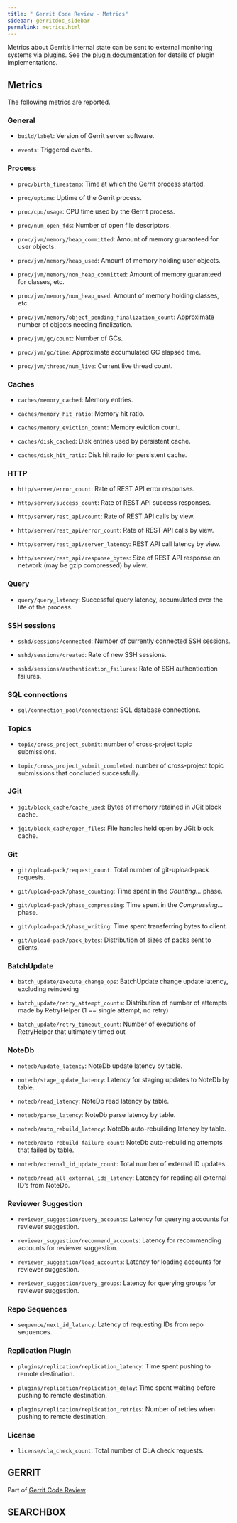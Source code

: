 ```yaml
---
title: " Gerrit Code Review - Metrics"
sidebar: gerritdoc_sidebar
permalink: metrics.html
---
```

Metrics about Gerrit’s internal state can be sent to external monitoring
systems via plugins. See the [plugin
documentation](dev-plugins.html#metrics) for details of plugin
implementations.

## Metrics

The following metrics are reported.

### General

  - `build/label`: Version of Gerrit server software.

  - `events`: Triggered events.

### Process

  - `proc/birth_timestamp`: Time at which the Gerrit process started.

  - `proc/uptime`: Uptime of the Gerrit process.

  - `proc/cpu/usage`: CPU time used by the Gerrit process.

  - `proc/num_open_fds`: Number of open file descriptors.

  - `proc/jvm/memory/heap_committed`: Amount of memory guaranteed for
    user objects.

  - `proc/jvm/memory/heap_used`: Amount of memory holding user objects.

  - `proc/jvm/memory/non_heap_committed`: Amount of memory guaranteed
    for classes, etc.

  - `proc/jvm/memory/non_heap_used`: Amount of memory holding classes,
    etc.

  - `proc/jvm/memory/object_pending_finalization_count`: Approximate
    number of objects needing finalization.

  - `proc/jvm/gc/count`: Number of GCs.

  - `proc/jvm/gc/time`: Approximate accumulated GC elapsed time.

  - `proc/jvm/thread/num_live`: Current live thread count.

### Caches

  - `caches/memory_cached`: Memory entries.

  - `caches/memory_hit_ratio`: Memory hit ratio.

  - `caches/memory_eviction_count`: Memory eviction count.

  - `caches/disk_cached`: Disk entries used by persistent cache.

  - `caches/disk_hit_ratio`: Disk hit ratio for persistent cache.

### HTTP

  - `http/server/error_count`: Rate of REST API error responses.

  - `http/server/success_count`: Rate of REST API success responses.

  - `http/server/rest_api/count`: Rate of REST API calls by view.

  - `http/server/rest_api/error_count`: Rate of REST API calls by view.

  - `http/server/rest_api/server_latency`: REST API call latency by
    view.

  - `http/server/rest_api/response_bytes`: Size of REST API response on
    network (may be gzip compressed) by view.

### Query

  - `query/query_latency`: Successful query latency, accumulated over
    the life of the process.

### SSH sessions

  - `sshd/sessions/connected`: Number of currently connected SSH
    sessions.

  - `sshd/sessions/created`: Rate of new SSH sessions.

  - `sshd/sessions/authentication_failures`: Rate of SSH authentication
    failures.

### SQL connections

  - `sql/connection_pool/connections`: SQL database connections.

### Topics

  - `topic/cross_project_submit`: number of cross-project topic
    submissions.

  - `topic/cross_project_submit_completed`: number of cross-project
    topic submissions that concluded successfully.

### JGit

  - `jgit/block_cache/cache_used`: Bytes of memory retained in JGit
    block cache.

  - `jgit/block_cache/open_files`: File handles held open by JGit block
    cache.

### Git

  - `git/upload-pack/request_count`: Total number of git-upload-pack
    requests.

  - `git/upload-pack/phase_counting`: Time spent in the *Counting…*
    phase.

  - `git/upload-pack/phase_compressing`: Time spent in the
    *Compressing…* phase.

  - `git/upload-pack/phase_writing`: Time spent transferring bytes to
    client.

  - `git/upload-pack/pack_bytes`: Distribution of sizes of packs sent to
    clients.

### BatchUpdate

  - `batch_update/execute_change_ops`: BatchUpdate change update
    latency, excluding reindexing

  - `batch_update/retry_attempt_counts`: Distribution of number of
    attempts made by RetryHelper (1 == single attempt, no retry)

  - `batch_update/retry_timeout_count`: Number of executions of
    RetryHelper that ultimately timed out

### NoteDb

  - `notedb/update_latency`: NoteDb update latency by table.

  - `notedb/stage_update_latency`: Latency for staging updates to NoteDb
    by table.

  - `notedb/read_latency`: NoteDb read latency by table.

  - `notedb/parse_latency`: NoteDb parse latency by table.

  - `notedb/auto_rebuild_latency`: NoteDb auto-rebuilding latency by
    table.

  - `notedb/auto_rebuild_failure_count`: NoteDb auto-rebuilding attempts
    that failed by table.

  - `notedb/external_id_update_count`: Total number of external ID
    updates.

  - `notedb/read_all_external_ids_latency`: Latency for reading all
    external ID’s from NoteDb.

### Reviewer Suggestion

  - `reviewer_suggestion/query_accounts`: Latency for querying accounts
    for reviewer suggestion.

  - `reviewer_suggestion/recommend_accounts`: Latency for recommending
    accounts for reviewer suggestion.

  - `reviewer_suggestion/load_accounts`: Latency for loading accounts
    for reviewer suggestion.

  - `reviewer_suggestion/query_groups`: Latency for querying groups for
    reviewer suggestion.

### Repo Sequences

  - `sequence/next_id_latency`: Latency of requesting IDs from repo
    sequences.

### Replication Plugin

  - `plugins/replication/replication_latency`: Time spent pushing to
    remote destination.

  - `plugins/replication/replication_delay`: Time spent waiting before
    pushing to remote destination.

  - `plugins/replication/replication_retries`: Number of retries when
    pushing to remote destination.

### License

  - `license/cla_check_count`: Total number of CLA check requests.

## GERRIT

Part of [Gerrit Code Review](index.html)

## SEARCHBOX

